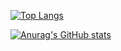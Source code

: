 [![Top Langs](https://github-readme-stats.vercel.app/api/top-langs/?username=sdvhd&layout=compact)](https://github.com/anuraghazra/github-readme-stats)

[![Anurag's GitHub stats](https://github-readme-stats.vercel.app/api?username=sdvhd&theme=merko&count_private=true&show_icons=true)](https://github.com/anuraghazra/github-readme-stats)
